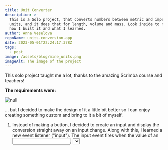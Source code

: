 ```yaml
---
title: Unit Converter
description: >-
  This is a Solo project, that converts numbers between metric and imperial
  units, and it does that for length, volume and mass. Look inside to find out
  how I built it and what I learned.
author: Anna Veselova
repoName: units-conversion-app
date: 2023-05-01T22:24:17.378Z
tags:
  - post
image: /assets/blog/mine_units.png
imageAlt: The image of the project
---
```

This solo project taught me a lot, thanks to the amazing Scrimba course and teachers! 

**The requirements were:**

![null](/assets/blog/requirments_units.png)

... but I decided to make the design of it a little bit better so I can enjoy creating something custom and bring to it a bit of myself.

1. Instead of making a button, I decided to create an input and display the conversion straight away on an input change. Along with this, I learned a new event listener ("input"). The input event fires when the value of an <input>, <select>, or <textarea> element has been changed.
2. To provide a better UI, I made the input autofocused, using the attribute of the same name.
3. In order to meet the third requirement I learned the toFixed() method, which converts a number to a specified number of decimals.
4. I found out how to make a gradient background, using the background-image CSS property. 
5. I faced one problem, which led me to new knowledge. Firstly, I repeated the same code of unit calculation and HTML rendering in the global scope and on input change. I should reassign the value of units because the input value changes and it is one of the multipliers. Instead, I created 2 functions: one is for the maths calculation and the other one is for rendering units in an HTML document. Then I invoked them twice - in the global scope and in the function when the input value changes. Thus I made my code DRYer.
6. I added an option to switch the mode to the "light" one. Firstly I created the toggle switch button, adding some icons with font awesome. Then, using the "change" event listener on an input of checkbox type, I toggled the "dark" class on elements I needed to style differently. In CSS I added the "dark" class to the corresponding elements.
